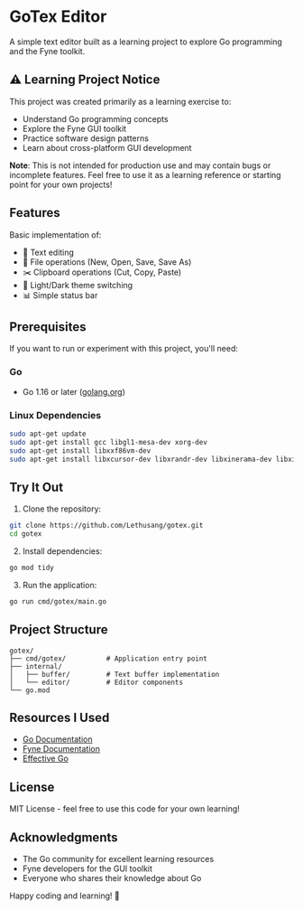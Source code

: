 # GoTex Editor

A simple text editor built as a learning project to explore Go programming and the Fyne toolkit.

## ⚠️ Learning Project Notice

This project was created primarily as a learning exercise to:
- Understand Go programming concepts
- Explore the Fyne GUI toolkit
- Practice software design patterns
- Learn about cross-platform GUI development

**Note**: This is not intended for production use and may contain bugs or incomplete features. Feel free to use it as a learning reference or starting point for your own projects!

## Features

Basic implementation of:
- 📝 Text editing
- 💾 File operations (New, Open, Save, Save As)
- ✂️ Clipboard operations (Cut, Copy, Paste)
- 🎨 Light/Dark theme switching
- 📊 Simple status bar

## Prerequisites

If you want to run or experiment with this project, you'll need:

### Go
- Go 1.16 or later ([golang.org](https://golang.org/))

### Linux Dependencies
```bash
sudo apt-get update
sudo apt-get install gcc libgl1-mesa-dev xorg-dev
sudo apt-get install libxxf86vm-dev
sudo apt-get install libxcursor-dev libxrandr-dev libxinerama-dev libxi-dev
```

## Try It Out

1. Clone the repository:
```bash
git clone https://github.com/Lethusang/gotex.git
cd gotex
```

2. Install dependencies:
```bash
go mod tidy
```

3. Run the application:
```bash
go run cmd/gotex/main.go
```

## Project Structure

```
gotex/
├── cmd/gotex/          # Application entry point
├── internal/
│   ├── buffer/         # Text buffer implementation
│   └── editor/         # Editor components
└── go.mod
```

## Resources I Used

- [Go Documentation](https://golang.org/doc/)
- [Fyne Documentation](https://developer.fyne.io/)
- [Effective Go](https://golang.org/doc/effective_go)

## License

MIT License - feel free to use this code for your own learning!

## Acknowledgments

- The Go community for excellent learning resources
- Fyne developers for the GUI toolkit
- Everyone who shares their knowledge about Go

Happy coding and learning! 🚀
